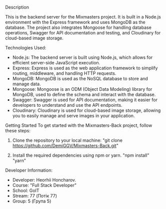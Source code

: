 Description

This is the backend server for the Mixmasters project. It is built in a Node.js environment with the Express framework and uses MongoDB as the database. The project also integrates Mongoose for handling database operations, Swagger for API documentation and testing, and Cloudinary for cloud-based image storage.

Technologies Used:

- Node.js: The backend server is built using Node.js, which allows for efficient server-side JavaScript execution.
- Express: Express is used as the web application framework to simplify routing, middleware, and handling HTTP requests.
- MongoDB: MongoDB is used as the NoSQL database to store and manage data.
- Mongoose: Mongoose is an ODM (Object Data Modeling) library for MongoDB, used to define the schema and interact with the database.
- Swagger: Swagger is used for API documentation, making it easier for developers to understand and use the API endpoints.
- Cloudinary: Cloudinary is used for cloud-based image storage, allowing you to easily manage and serve images in your application.

Getting Started
To get started with the Mixmasters-Back project, follow these steps:

1. Clone the repository to your local machine:
   "git clone https://github.com/DemiGGV/Mixmasters-Back.git"

2. Install the required dependencies using npm or yarn.
   "npm install"
   "yarn"

Developer Information:

- Developer: Heorhii Honcharov.
- Course: "Full Stack Developer"
- School: GoIT
- Stream: 77 (Потік 77)
- Group: 5 (Група 5)
